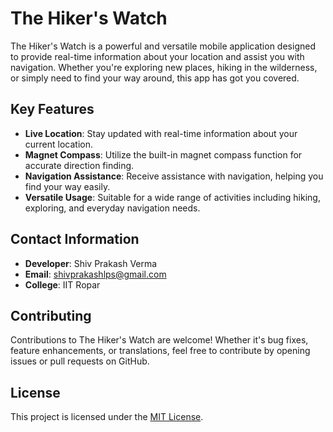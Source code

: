 # The Hiker's Watch

The Hiker's Watch is a powerful and versatile mobile application designed to provide real-time information about your location and assist you with navigation. Whether you're exploring new places, hiking in the wilderness, or simply need to find your way around, this app has got you covered.

## Key Features

- **Live Location**: Stay updated with real-time information about your current location.
- **Magnet Compass**: Utilize the built-in magnet compass function for accurate direction finding.
- **Navigation Assistance**: Receive assistance with navigation, helping you find your way easily.
- **Versatile Usage**: Suitable for a wide range of activities including hiking, exploring, and everyday navigation needs.

## Contact Information

- **Developer**: Shiv Prakash Verma
- **Email**: shivprakashlps@gmail.com
- **College**: IIT Ropar

## Contributing

Contributions to The Hiker's Watch are welcome! Whether it's bug fixes, feature enhancements, or translations, feel free to contribute by opening issues or pull requests on GitHub.

## License

This project is licensed under the [MIT License](LICENSE).
